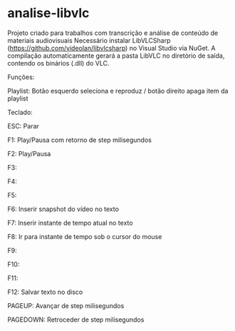 # analise-libvlc
Projeto criado para trabalhos com transcrição e análise de conteúdo de materiais audiovisuais
Necessário instalar LibVLCSharp (https://github.com/videolan/libvlcsharp) no Visual Studio via NuGet. 
A compilação automaticamente gerará a pasta LibVLC no diretório de saída, contendo os binários (.dll) do VLC.
<p>Funções:</p>
Playlist: Botão esquerdo seleciona e reproduz / botão direito apaga item da playlist
<p>Teclado: </p>
<p>ESC: Parar </p>
<p>F1: Play/Pausa com retorno de step milisegundos </p>
<p>F2: Play/Pausa </p>
<p>F3:  </p>
<p>F4:  </p>
<p>F5:  </p>
<p>F6: Inserir snapshot do vídeo no texto </p>
<p>F7: Inserir instante de tempo atual no texto </p>
<p>F8: Ir para instante de tempo sob o cursor do mouse </p>
<p>F9:  </p>
<p>F10: </p>
<p>F11: </p>
<p>F12: Salvar texto no disco </p>
<p>PAGEUP: Avançar de step milisegundos </p>
<p>PAGEDOWN: Retroceder de step milisegundos </p>
